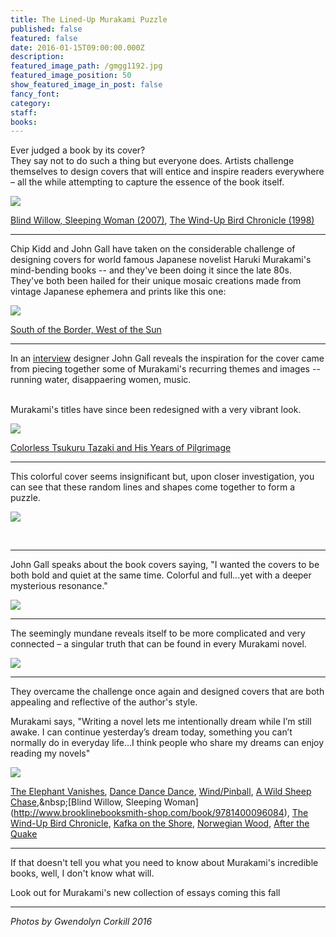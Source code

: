 ```yaml
---
title: The Lined-Up Murakami Puzzle
published: false
featured: false
date: 2016-01-15T09:00:00.000Z
description:
featured_image_path: /gmgg1192.jpg
featured_image_position: 50
show_featured_image_in_post: false
fancy_font:
category:
staff:
books:
---
```



Ever judged a book by its cover?
<br>They say not to do such a thing but everyone does. Artists challenge themselves to design covers that will entice and inspire readers everywhere – all the while attempting to capture the essence of the book itself.&nbsp;

![](/uploads/versions/gmgg1286---x----3276-2184x---.jpg)

[Blind Willow, Sleeping Woman (2007)](http://www.brooklinebooksmith-shop.com/book/9781400096084), [The Wind-Up Bird Chronicle (1998)](http://www.brooklinebooksmith-shop.com/book/9780679775430)

---

Chip Kidd and John Gall have taken on the considerable challenge of designing covers for world famous Japanese novelist Haruki Murakami's mind-bending books -- and they've been doing it since the late 80s. They've both been hailed for their unique mosaic creations made from vintage Japanese ephemera and prints like this one:

![](/uploads/versions/gmgg1311---x----3114-2076x---.jpg)

[South of the Border, West of the Sun](http://www.brooklinebooksmith-shop.com/book/9780679767398)

---

In an [interview](http://www.harukimurakami.com/resource_category/q_and_a)&nbsp;designer John Gall reveals the inspiration for the cover came from piecing together some of Murakami's recurring themes and images -- running water, disappaering women, music.&nbsp;

<br>Murakami's titles have since been redesigned with a very vibrant look.&nbsp;

![](/uploads/versions/gmgg1314---x----2166-1630x---.jpg)

[Colorless Tsukuru Tazaki and His Years of Pilgrimage](http://www.brooklinebooksmith-shop.com/book/9780679767398)

---

This colorful cover seems insignificant but, upon closer investigation, you can see that these random lines and shapes come together to form a puzzle. &nbsp;

![](/uploads/versions/gmgg1142---x----2824-1883x---.jpg)

&nbsp;

---

John Gall speaks about the book covers saying, "I wanted the covers to be both bold and quiet at the same time. Colorful and full...yet with a deeper mysterious resonance."

![](/uploads/versions/gmgg1190---x----1638-2457x---.jpg)

---

The seemingly mundane reveals itself to be more complicated and very connected – a singular truth that can be found in every Murakami novel. &nbsp;

![](/uploads/versions/gmgg1235---x----3276-2184x---.jpg)

---

They overcame the challenge once again and designed covers that are both appealing and reflective of the author's style.&nbsp;

Murakami says, "Writing a novel lets me intentionally dream while I’m still awake. I can continue yesterday’s dream today, something you can’t normally do in everyday life…I think people who share my dreams can enjoy reading my novels"

![](/uploads/versions/gmgg1202---x----2135-2755x---.jpg)

[The Elephant Vanishes](http://www.brooklinebooksmith-shop.com/book/9780679750536), [Dance Dance Dance](http://www.brooklinebooksmith-shop.com/book/9780679753797), [Wind/Pinball](http://www.brooklinebooksmith-shop.com/book/9780804170147),&nbsp;[A Wild Sheep Chase](http://www.brooklinebooksmith-shop.com/book/9780375718946,),&nbsp;[Blind Willow, Sleeping Woman](http://www.brooklinebooksmith-shop.com/book/9781400096084),&nbsp;[The Wind-Up Bird Chronicle](http://www.brooklinebooksmith-shop.com/book/9780679775430), [Kafka on the Shore](http://www.brooklinebooksmith-shop.com/book/9781400079278), [Norwegian Wood](http://www.brooklinebooksmith-shop.com/book/9780375704024), [After the Quake](http://www.brooklinebooksmith-shop.com/book/9780375713279)

---

If that doesn't tell you what you need to know about Murakami's incredible books, well, I don't know what will.&nbsp;

Look out for Murakami's new collection of essays coming this fall

---

*Photos by Gwendolyn Corkill 2016*